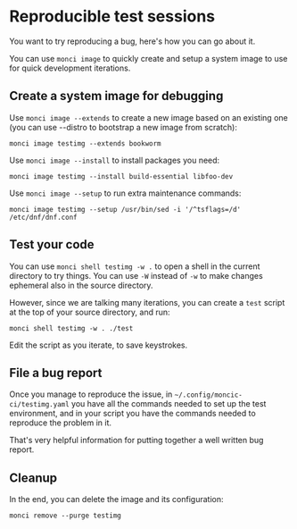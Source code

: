 # Reproducible test sessions

You want to try reproducing a bug, here's how you can go about it.

You can use `monci image` to quickly create and setup a system image to use for
quick development iterations.

## Create a system image for debugging

Use `monci image --extends` to create a new image based on an existing one (you
can use --distro to bootstrap a new image from scratch):

```
monci image testimg --extends bookworm
```

Use `monci image --install` to install packages you need:

```
monci image testimg --install build-essential libfoo-dev
```

Use `monci image --setup` to run extra maintenance commands:

```
monci image testimg --setup /usr/bin/sed -i '/^tsflags=/d' /etc/dnf/dnf.conf
```

## Test your code

You can use `monci shell testimg -w .` to open a shell in the current directory
to try things. You can use `-W` instead of `-w` to make changes ephemeral also
in the source directory.

However, since we are talking many iterations, you can create a `test` script
at the top of your source directory, and run:

```
monci shell testimg -w . ./test
```

Edit the script as you iterate, to save keystrokes.

## File a bug report

Once you manage to reproduce the issue, in `~/.config/moncic-ci/testimg.yaml`
you have all the commands needed to set up the test environment, and in your
script you have the commands needed to reproduce the problem in it.

That's very helpful information for putting together a well written bug report.

## Cleanup

In the end, you can delete the image and its configuration:

```
monci remove --purge testimg
```
